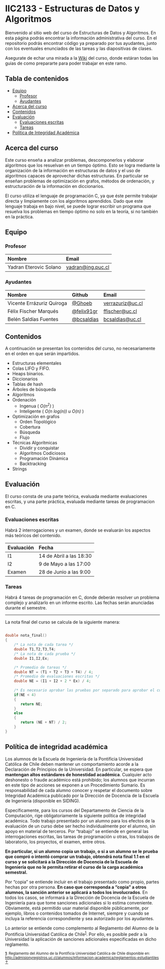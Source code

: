 # IIC2133 - Estructuras de Datos y Algoritmos

Bienvenido al sitio web del curso de Estructuras de Datos y Algoritmos. En esta página podrás encontrar la información administrativa del curso. En el repositorio podrás encontrar código ya preparado por tus ayudantes, junto con los eventuales enunciados de las tareas y las diapositivas de clases.

Asegurate de echar una mirada a la [Wiki](https://github.com/IIC2133-2016-1/syllabus/wiki) del curso, donde estáran todas las guias de como prepararte para poder trabajar en este ramo.

## Tabla de contenidos
 * [Equipo](#equipo)
     * [Profesor](#profesor)
     * [Ayudantes](#ayudantes)
 * [Acerca del curso](#acerca-del-curso) 
 * [Contenidos](#contenidos)
 * [Evaluación](#evaluación)
     * [Evaluaciones escritas](#evaluaciones-escritas)
     * [Tareas](#tareas)
 * [Política de Integridad Académica](#política-de-integridad-académica)

## Acerca del curso

Este curso enseña a analizar problemas, descomponerlos y elaborar algoritmos que los resuelvan en un tiempo óptimo. Esto se logra mediante la organización de la información en estructuras de datos y el uso de algoritmos capaces de aprovechar dichas estructuras. En particular se enseñan problemas de optimización en grafos, métodos de ordenación, y estructuración de la información en diccionarios.

El curso utiliza el lenguaje de programación C, ya que éste permite trabajar directa y limpiamente con los algoritmos aprendidos. Dado que este lenguaje trabaja en bajo nivel, se puede lograr escribir un programa que resuelva los problemas en tiempo óptimo no solo en la teoría, si no también en la práctica.
     
## Equipo

### Profesor

| Nombre               |  Email         |
|:-------------------- |:--------------|
| Yadran Eterovic Solano | yadran@ing.puc.cl |


### Ayudantes

| Nombre                | Github       | Email         |
|:--------------------- |:-------------|:--------------|
| Vicente Errázuriz Quiroga | [@Ghoeb](https://www.github.com/Ghoeb) | verrazuriz@uc.cl |
| Félix Fischer Marqués     | [@felix91gr](https://www.github.com/felix91gr) | ffischer@uc.cl |
| Belén Saldías Fuentes     | [@bcsaldias](https://www.github.com/bcsaldias) | bcsaldias@uc.cl |






## Contenidos

A continuación se presentan los contenidos del curso, no necesariamente en el orden en que serán impartidos.

* Estructuras elementales
 * Colas LIFO y FIFO.
 * Heaps binarios.
* Diccionarios
 * Tablas de hash
 * Árboles de búsqueda
* Algoritmos
 * Ordenación
      * Ingenua ( *O(n<sup>2</sup>)* )
      * Inteligente ( *O(n log(n)) u O(n)* )
 * Optimización en grafos
      * Orden Topológico
      * Cobertura
      * Búsqueda
      * Flujo
 * Técnicas Algorítmicas
      * Dividir y conquistar
      * Algoritmos Codiciosos
      * Programación Dinámica
      * Backtracking
* Strings

## Evaluación

El curso consta de una parte teórica, evaluada mediante evaluaciones escritas, y una parte práctica, evaluada mediante tareas de programacion en C.

### Evaluaciones escritas

Habrá 2 interrogaciones y un examen, donde se evaluarán los aspectos más teóricos del contenido.

| Evaluación | Fecha | 
|:----------|:----------|
| I1 | 14 de Abril a las 18:30 |
| I2 | 9 de Mayo a las 17:00 |
| Examen | 28 de Junio a las 9:00 |

### Tareas

Habrá 4 tareas de programación en C, donde deberán resolver un problema complejo y analizarlo en un informe escrito. Las fechas serán anunciadas durante el semestre.

---

La nota final del curso se calcula de la siguiente manera:

```c

double nota_final()
{
    /* La nota de cada tarea */
    double T1,T2,T3,T4;
    /* La nota de cada prueba */
    double I1,I2,Ex;

    /* Promedio de tareas */
    double NT = (T1 + T2 + T3 + T4) / 4;
    /* Promedio de evaluaciones escritas */
    double NE = (I1 + I2 + 2 * Ex) / 4;
    
    /* Es necesario aprobar las pruebas por separado para aprobar el curso */
    if(NE < 4)
    {
       return NE;
    }
    else
    {
       return (NE + NT) / 2;
    }
}

```

## Política de integridad académica

Los alumnos de la Escuela de Ingeniería de la Pontificia Universidad Católica de Chile deben mantener un comportamiento acorde a la Declaración de Principios de la Universidad.  En particular, se espera que **mantengan altos estándares de honestidad académica**.  Cualquier acto deshonesto o fraude académico está prohibido; los alumnos que incurran en este tipo de acciones se exponen a un Procedimiento Sumario. Es responsabilidad de cada alumno conocer y respetar el documento sobre Integridad Académica publicado por la Dirección de Docencia de la Escuela de Ingeniería (disponible en SIDING).

Específicamente, para los cursos del Departamento de Ciencia de la Computación, rige obligatoriamente la siguiente política de integridad académica. Todo trabajo presentado por un alumno para los efectos de la evaluación de un curso debe ser hecho individualmente por el alumno, sin apoyo en material de terceros.  Por “trabajo” se entiende en general las interrogaciones escritas, las tareas de programación u otras, los trabajos de laboratorio, los proyectos, el examen, entre otros.

**En particular, si un alumno copia un trabajo, o si a un alumno se le prueba que compró o intentó comprar un trabajo, obtendrá nota final 1.1 en el curso y se solicitará a la Dirección de Docencia de la Escuela de Ingeniería que no le permita retirar el curso de la carga académica semestral.**

Por “copia” se entiende incluir en el trabajo presentado como propio, partes hechas por otra persona.  **En caso que corresponda a “copia” a otros alumnos, la sanción anterior se aplicará a todos los involucrados**.  En todos los casos, se informará a la Dirección de Docencia de la Escuela de Ingeniería para que tome sanciones adicionales si lo estima conveniente. Obviamente, está permitido usar material disponible públicamente, por ejemplo, libros o contenidos tomados de Internet, siempre y cuando se incluya la referencia correspondiente y sea autorizado por los ayudantes.

Lo anterior se entiende como complemento al Reglamento del Alumno de la Pontificia Universidad Católica de 
Chile<sup><a name="pucCLBack">[1](#pucCL)</a></sup>.  Por ello, es posible pedir a la Universidad la aplicación de sanciones adicionales especificadas en dicho reglamento.

<sub>**<a name="pucCL">[1](#pucCL)</a>**: Reglamento del Alumno de la Pontificia Universidad Católica de Chile disponible en: http://admisionyregistros.uc.cl/alumnos/informacion-academica/reglamentos-estudiantiles [&#8593;](#pucCLBack)</sub>
